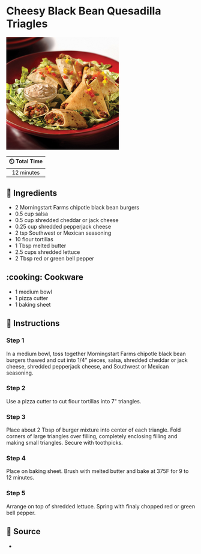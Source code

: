 # Cheesy Black Bean Quesadilla Triagles

![Cheesy Black Bean Quesadilla Triagles](../assets/images/cheesy-black-bean-quesadilla-triagles.jpg)

| :timer_clock: Total Time |
|:-----------------------: |
| 12 minutes |

## :salt: Ingredients

- 2 Morningstart Farms chipotle black bean burgers
- 0.5 cup salsa
- 0.5 cup shredded cheddar or jack cheese
- 0.25 cup shredded pepperjack cheese
- 2 tsp Southwest or Mexican seasoning
- 10 flour tortillas
- 1 Tbsp melted butter
- 2.5 cups shredded lettuce
- 2 Tbsp red or green bell pepper

## :cooking: Cookware

- 1 medium bowl
- 1 pizza cutter
- 1 baking sheet

## :pencil: Instructions

### Step 1

In a medium bowl, toss together Morningstart Farms chipotle black bean burgers thawed and cut into 1/4" pieces, salsa,
shredded cheddar or jack cheese, shredded pepperjack cheese, and Southwest or Mexican seasoning.

### Step 2

Use a pizza cutter to cut flour tortillas into 7" triangles.

### Step 3

Place about 2 Tbsp of burger mixture into center of each triangle. Fold corners of large triangles over filling,
completely enclosing filling and making small triangles. Secure with toothpicks.

### Step 4

Place on baking sheet. Brush with melted butter and bake at 375F for 9 to 12 minutes.

### Step 5

Arrange on top of shredded lettuce. Spring with finaly chopped red or green bell pepper.

## :link: Source

- <Morningstar Farms>
